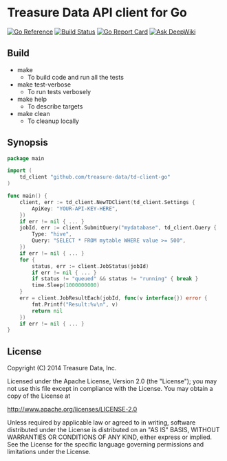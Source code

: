 Treasure Data API client for Go
===============================

[![Go Reference](https://pkg.go.dev/badge/github.com/treasure-data/td-client-go.svg)](https://pkg.go.dev/github.com/treasure-data/td-client-go)
[![Build Status](https://github.com/treasure-data/td-client-go/actions/workflows/golang.yml/badge.svg)](https://github.com/treasure-data/td-client-go/actions/workflows/golang.yml)
[![Go Report Card](https://goreportcard.com/badge/github.com/treasure-data/td-client-go)](https://goreportcard.com/report/github.com/treasure-data/td-client-go)
[![Ask DeepWiki](https://deepwiki.com/badge.svg)](https://deepwiki.com/treasure-data/td-client-go)

Build
-----
* make
  * To build code and run all the tests
* make test-verbose
  * To run tests verbosely
* make help
  * To describe targets
* make clean
  * To cleanup locally

Synopsis
--------

```go
package main

import (
	td_client "github.com/treasure-data/td-client-go"
)

func main() {
	client, err := td_client.NewTDClient(td_client.Settings {
		ApiKey: "YOUR-API-KEY-HERE",
	})
	if err != nil { ... }
	jobId, err := client.SubmitQuery("mydatabase", td_client.Query {
		Type: "hive",
		Query: "SELECT * FROM mytable WHERE value >= 500",
	})
	if err != nil { ... }
	for {
		status, err := client.JobStatus(jobId)
		if err != nil { ... }
		if status != "queued" && status != "running" { break }
		time.Sleep(1000000000)
	}
	err = client.JobResultEach(jobId, func(v interface{}) error {
		fmt.Printf("Result:%v\n", v)
		return nil
	})
	if err != nil { ... }
}
```

License
-------

Copyright (C) 2014 Treasure Data, Inc.

Licensed under the Apache License, Version 2.0 (the "License");
you may not use this file except in compliance with the License.
You may obtain a copy of the License at

   http://www.apache.org/licenses/LICENSE-2.0

Unless required by applicable law or agreed to in writing, software
distributed under the License is distributed on an "AS IS" BASIS,
WITHOUT WARRANTIES OR CONDITIONS OF ANY KIND, either express or implied.
See the License for the specific language governing permissions and
limitations under the License.

